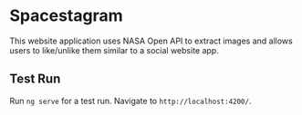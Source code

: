 # Spacestagram

This website application uses NASA Open API to extract images and allows users to like/unlike them similar to a social website app.

## Test Run

Run `ng serve` for a test run. Navigate to `http://localhost:4200/`.



